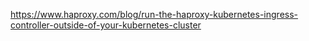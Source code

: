 https://www.haproxy.com/blog/run-the-haproxy-kubernetes-ingress-controller-outside-of-your-kubernetes-cluster
